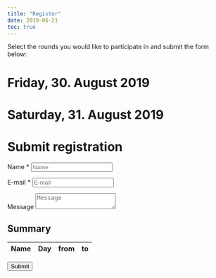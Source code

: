 ```yaml
---
title: "Register"
date: 2019-06-21
toc: true
---
```


Select the rounds you would like to participate in and submit the form below:

<template id="apollon-i18n">
    <p data-id="friday" data-text="Friday">-</p>
    <p data-id="saturday" data-text="Saturday">-</p>
    <p data-id="choose" data-text="Choose">-</p>
    <p data-id="choosen" data-text="Selected">-</p>
    <p data-id="full" data-text="Round Full">-</p>
    <!-- e.g. countryflags.com -->
    <p data-id="flag-url-DE" data-text="/graphics/germany-flag-small.png">-</p>
    <p data-id="flag-url-EN" data-text="/graphics/united-kingdom-flag-small.png">-</p>
    <p data-id="overlapping" data-text="Attention: At least two game rounds overlap in time!">-</p>
    <p data-id="form-empty" data-text="Please fill out your name and email address.">-</p>
</template>

<template id="apollon-round-template">
    <label data-id="container">
        <div class="round">
            <h1><span data-id="name"></span></h1>
            <p>Game Master: <span data-id="gm"></span></p>
            <p>Game System Description: <span data-id="game-description"></span></p>
            <p>Story: <span data-id="campaign-description"></span></p>
            <p>Language: <span data-id="lang"></span> <img height="10" data-id="lang-img"></p>
            <p>Day and Time: <span data-id="day"></span>, <span data-id="from"></span> &mdash; <span data-id="to"></span></p>
            <p>Players currently: <strong><span data-id="players-current"></span></strong> / Max: <span data-id="players-max"></span></p>
            <input data-id="checkbox" type="checkbox">
            <p><input data-id="btn-choose" class="c-btn" type="button"></p>
            <p class="hint"><span data-id="hint"></span></p>
        </div>
    </label>
</template>

<template id="apollon-summary-template">
    <tr>
        <td><span data-id="name"></span></td>
        <td><span data-id="day"></span></td>
        <td><span data-id="from"></span></td>
        <td><span data-id="to"></span></td>
    </tr>
</template>

<div id="apollon-rounds">
    <h1>Friday, 30. August 2019</h1>
    <div id="apollon-rounds-friday" class="u-bleed-out c-rounds"></div>
    <h1>Saturday, 31. August 2019</h1>
    <div id="apollon-rounds-saturday" class="u-bleed-out c-rounds"></div>
</div>

# Submit registration

<div class="c-form">
    <div>
        <p class="c-form--item c-form-field--text">
            <label for="name">Name *</label>
            <input name="name" id="name" type="text" placeholder="Name">
        </p>
        <p class="c-form--item c-form-field--text">
            <label for="email">E-mail *</label>
            <input name="email" id="email" type="email" placeholder="E-mail">
        </p>
        <p class="c-form--item c-form-field--text">
            <label for="comment">Message</label>
            <textarea comment="message" id="comment" placeholder="Message"></textarea>
        </p>
        <h2>Summary</h2>
        <p id="apollon-summary-hint" class="hint"></p>
        <table>
            <thead>
            <tr>
                <th>Name</th>
                <th>Day</th>
                <th>from</th>
                <th>to</th>
            </tr>
            </thead>
            <tbody id="apollon-summary">
            </tbody>
        </table>
        <input class="c-btn" type="submit" id="submit" value="Submit">
        <input type="hidden" name="_next" value="http://localhost:1313/program_test/">
        <input type="hidden" name="_captcha" value="false">
    </div>

</div>

<!--
<script src="http://127.0.0.1:5000/olymp.js"></script>
-->
<script src="https://api.gildedernacht.ch/olymp.js"></script>
<script src="/scripts/apollon-model.js"></script>
<script src="/scripts/apollon-view.js"></script>

</script>
